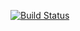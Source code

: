 [![Build Status](https://travis-ci.org/ValentinKalinin1989/cinema.svg?branch=master)](https://travis-ci.org/ValentinKalinin1989/cinema)
